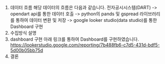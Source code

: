 1. 데이터 흐름
  해당 데이터의 흐름은 다음과 같습니다.
  전자공시시스템(DART) -> opendart api를 통한 데이터 호출 -> python의 pands 및 gspread 라이브러리를 통하여 데이터 변환 및 저장 -> google looker studio(data studio)를 통한 Dashboard 구현
3. 수집방식 설명
4. dashboard 구현
   아래 링크를 통하여 Dashboard를 구현하였습니다.
   https://lookerstudio.google.com/reporting/7b488fb6-c7d5-431d-bdf5-5d00b05bb75d
6. 결론
